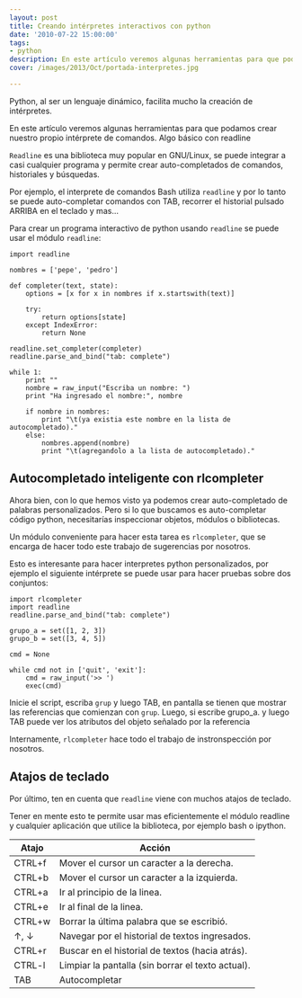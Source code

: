 ```yaml
---
layout: post
title: Creando intérpretes interactivos con python
date: '2010-07-22 15:00:00'
tags:
- python
description: En este artículo veremos algunas herramientas para que podamos crear nuestro propio intérprete de comandos....
cover: /images/2013/Oct/portada-interpretes.jpg

---
```


Python, al ser un lenguaje dinámico, facilita mucho la creación de intérpretes.

En este artículo veremos algunas herramientas para que podamos crear nuestro propio intérprete de comandos.
Algo básico con readline


`Readline` es una biblioteca muy popular en GNU/Linux, se puede integrar a casi cualquier programa y permite crear auto-completados de comandos, historiales y búsquedas.

Por ejemplo, el interprete de comandos Bash utiliza `readline` y por lo tanto se puede auto-completar comandos con TAB, recorrer el historial pulsado ARRIBA en el teclado y mas...

Para crear un programa interactivo de python usando `readline` se puede usar el módulo `readline`:


```
import readline

nombres = ['pepe', 'pedro']

def completer(text, state):
    options = [x for x in nombres if x.startswith(text)]

    try:
        return options[state]
    except IndexError:
        return None

readline.set_completer(completer)
readline.parse_and_bind("tab: complete")

while 1:
    print ""
    nombre = raw_input("Escriba un nombre: ")
    print "Ha ingresado el nombre:", nombre

    if nombre in nombres:
        print "\t(ya existia este nombre en la lista de autocompletado)."
    else:
        nombres.append(nombre)
        print "\t(agregandolo a la lista de autocompletado)."
```


## Autocompletado inteligente con rlcompleter

Ahora bien, con lo que hemos visto ya podemos crear auto-completado de palabras personalizados. Pero si lo que buscamos es auto-completar código python, necesitarías inspeccionar objetos, módulos o bibliotecas.

Un módulo conveniente para hacer esta tarea es `rlcompleter`, que se encarga de hacer todo este trabajo de sugerencias por nosotros.

Esto es interesante para hacer interpretes python personalizados, por ejemplo el siguiente intérprete se puede usar para hacer pruebas sobre dos conjuntos:

```
import rlcompleter
import readline
readline.parse_and_bind("tab: complete")

grupo_a = set([1, 2, 3])
grupo_b = set([3, 4, 5])

cmd = None

while cmd not in ['quit', 'exit']:
    cmd = raw_input('>> ')
    exec(cmd)
```

Inicie el script, escriba `grup` y luego TAB, en pantalla se tienen que mostrar las referencias que comienzan con `grup`. Luego, si escribe grupo_a. y luego TAB puede ver los atributos del objeto señalado por la referencia

Internamente, `rlcompleter` hace todo el trabajo de instronspección por nosotros.


## Atajos de teclado

Por último, ten en cuenta que `readline` viene con muchos atajos de teclado.

Tener en mente esto te permite usar mas eficientemente el módulo readline y cualquier aplicación que utilice la biblioteca, por ejemplo bash o ipython.



<table>
<thead>
<tr>
<th>Atajo</th>
<th>Acción</th>
</tr>
</thead>
<tbody>
<tr>
<td>CTRL+f</td>
<td>Mover el cursor un caracter a la derecha.</td>
</tr>
<tr>
<td>CTRL+b</td>
<td>Mover el cursor un caracter a la izquierda.</td>
</tr>
<tr>
<td>CTRL+a</td>
<td>Ir al principio de la linea.</td>
</tr>
<tr>
<td>CTRL+e</td>
<td>Ir al final de la linea.</td>
</tr>
<tr>
<td>CTRL+w</td>
<td>Borrar la última palabra que se escribió.</td>
</tr>
<tr>
<td>↑, ↓</td>
<td>Navegar por el historial de textos ingresados.</td>
</tr>
<tr>
<td>CTRL+r</td>
<td>Buscar en el historial de textos (hacia atrás).</td>
</tr>
<tr>
<td>CTRL-l</td>
<td>Limpiar la pantalla (sin borrar el texto actual).</td>
</tr>
<tr>
<td>TAB</td>
<td>Autocompletar</td>
</tr>
</tbody>
</table>
